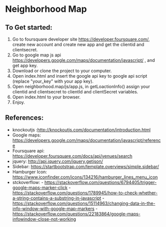 # Neighborhood Map
## To Get started:

1. Go to foursquare developer site https://developer.foursquare.com/, create new account and create new app and get the clientid and clientsecret.
2. Go to google map js api https://developers.google.com/maps/documentation/javascript/ , and get app key.
3. Download or clone the project to your computer.
4. Open index.html and insert the google api key to
google api script (replace "your_key" with your app key).
5. Open neighborhood.map/js/app.js, in  getLoactionInfo() assign your clientid and clientsecret to clientId and clientSecret variables.
6. Open index.html to your browser.
7. Enjoy.

## References:
- knockoutjs :http://knockoutjs.com/documentation/introduction.html
- Google maps: https://developers.google.com/maps/documentation/javascript/reference
- Foursquare api: https://developer.foursquare.com/docs/api/venues/search
- jquery: http://api.jquery.com/jquery.getjson/
- Sidebar: https://startbootstrap.com/template.overviews/simple.sidebar/
- Hamburger Icon: https://www.iconfinder.com/icons/134216/hamburger_lines_menu_icon
- stckoverflow:
                - https://stackoverflow.com/questions/6794405/trigger-google-maps-marker-click
                - https://stackoverflow.com/questions/1789945/how-to-check-whether-a-string-contains-a-substring-in-javascript
                - https://stackoverflow.com/questions/15114963/changing-data-in-the-info-window-with-google-map-markers
                - https://stackoverflow.com/questions/22183864/google-maps-infowindow-close-not-working
